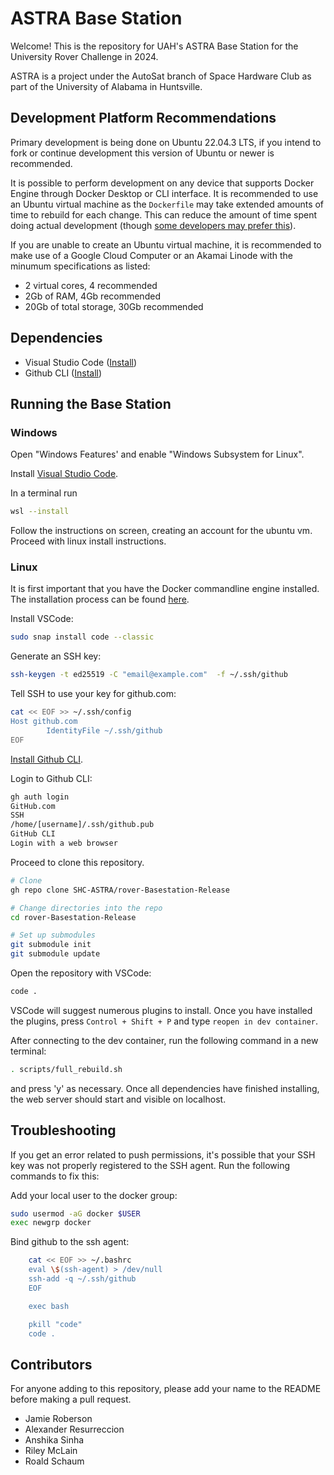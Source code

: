 # ASTRA Base Station

Welcome! This is the repository for UAH's ASTRA Base Station for the University
Rover Challenge in 2024.

ASTRA is a project under the AutoSat branch of Space Hardware Club as part of
the University of Alabama in Huntsville.

## Development Platform Recommendations

Primary development is being done on Ubuntu 22.04.3 LTS, if you intend to fork
or continue development this version of Ubuntu or newer is recommended.

It is possible to perform development on any device that supports Docker Engine
through Docker Desktop or CLI interface. It is recommended to use an Ubuntu
virtual machine as the `Dockerfile` may take extended amounts of time to rebuild
for each change. This can reduce the amount of time spent doing actual
development (though [some developers may prefer this](https://xkcd.com/303/)).

If you are unable to create an Ubuntu virtual machine, it is recommended to make
use of a Google Cloud Computer or an Akamai Linode with the minumum
specifications as listed:

* 2 virtual cores, 4 recommended
* 2Gb of RAM, 4Gb recommended
* 20Gb of total storage, 30Gb recommended

## Dependencies

* Visual Studio Code ([Install](https://code.visualstudio.com/download))
* Github CLI ([Install](https://cli.github.com/))

## Running the Base Station


### Windows

Open "Windows Features' and enable "Windows Subsystem for Linux".

Install [Visual Studio Code](https://code.visualstudio.com/download).

In a terminal run
```bash
wsl --install
```

Follow the instructions on screen, creating an account for the ubuntu vm.
Proceed with linux install instructions.

### Linux

It is first important that you have the Docker commandline engine installed. The
installation process can be found [here](https://docs.docker.com/engine/install/).

Install VSCode:
```bash
sudo snap install code --classic
```

Generate an SSH key:
```bash
ssh-keygen -t ed25519 -C "email@example.com"  -f ~/.ssh/github
```

Tell SSH to use your key for github.com:
```bash
cat << EOF >> ~/.ssh/config 
Host github.com
        IdentityFile ~/.ssh/github
EOF
```

[Install Github CLI](https://github.com/cli/cli/blob/trunk/docs/install_linux.md#debian-ubuntu-linux-raspberry-pi-os-apt).

Login to Github CLI:
```bash
gh auth login
GitHub.com
SSH
/home/[username]/.ssh/github.pub
GitHub CLI
Login with a web browser
```

Proceed to clone this repository.
```bash
# Clone
gh repo clone SHC-ASTRA/rover-Basestation-Release

# Change directories into the repo
cd rover-Basestation-Release

# Set up submodules
git submodule init
git submodule update
```

Open the repository with VSCode:
```bash
code .
```

VSCode will suggest numerous plugins to install. Once you have installed the plugins, press
`Control + Shift + P` and type `reopen in dev container`.

After connecting to the dev container, run the following command in a new terminal:
```bash
. scripts/full_rebuild.sh
```
and press 'y' as necessary. Once all dependencies have finished installing, the web server
should start and visible on localhost.


## Troubleshooting
	
If you get an error related to push permissions, it's possible that your SSH key
was not properly registered to the SSH agent. Run the following commands to fix this:

Add your local user to the docker group:
```bash
sudo usermod -aG docker $USER
exec newgrp docker
```

Bind github to the ssh agent:
```bash
	cat << EOF >> ~/.bashrc
	eval \$(ssh-agent) > /dev/null
	ssh-add -q ~/.ssh/github
	EOF

	exec bash

	pkill "code"
	code .
```

## Contributors

For anyone adding to this repository, please add your name to the README before
making a pull request.

- Jamie Roberson
- Alexander Resurreccion
- Anshika Sinha
- Riley McLain
- Roald Schaum
